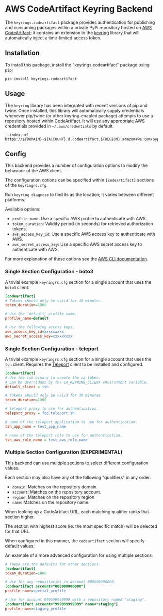 AWS CodeArtifact Keyring Backend
================================

The `keyrings.codeartifact` package provides authentication for publishing and consuming packages within a private
PyPi repository hosted on [AWS CodeArtifact](https://aws.amazon.com/codeartifact/); it contains an extension to the
[keyring](https://pypi.org/project/keyring/) library that will automatically inject a time-limited access token.

Installation
------------
To install this package, install the "keyrings.codeartifact" package using `pip`:

```
pip install keyrings.codeartifact
```

Usage
-----
The `keyring` library has been integrated with recent versions of pip and twine. Once installed, this library will
automatically supply credentials whenever pip/twine (or other keyring-enabled package) attempts to use a repository
hosted within CodeArtifact. It will use any appropriate AWS credentials provided in `~/.aws/credentials` by default.

```
--index-url https://${DOMAIN}-${ACCOUNT}.d.codeartifact.${REGION}.amazonaws.com/pypi/${REPOSITORY}/simple/
```

Config
------
This backend provides a number of configuration options to modify the behaviour of the AWS client.

The configuration options can be specified within `[codeartifact]` sections of the `keyringrc.cfg`.

Run `keyring diagnose` to find its as the location; it varies between different platforms.

Available options:

  - `profile_name`: Use a specific AWS profile to authenticate with AWS.
  - `token_duration`: Validity period (in seconds) for retrieved authorization tokens.
  - `aws_access_key_id`: Use a specific AWS access key to authenticate with AWS.
  - `aws_secret_access_key`: Use a specific AWS secret access key to authenticate with AWS.

For more explanation of these options see the [AWS CLI documentation](https://docs.aws.amazon.com/cli/latest/userguide/cli-configure-files.html).

### Single Section Configuration - boto3

A trivial example `keyringrc.cfg` section for a single account that uses the `boto3` client:

```ini
[codeartifact]
# Tokens should only be valid for 30 minutes.
token_duration=1800

# Use the 'default' profile name.
profile_name=default

# Use the following access keys.
aws_access_key_id=xxxxxxxxx
aws_secret_access_key=xxxxxxxxx
```

### Single Section Configuration - teleport

A trivial example `keyringrc.cfg` section for a single account that uses the `tsh` client.
Requires the [Teleport](https://goteleport.com/) client to be installed and configured.

```ini
[codeartifact]
# Use the tsh binary to create the ca token.
# Can be overridden by the CA_KEYRING_CLIENT environment variable.
default_client = tsh

# Tokens should only be valid for 30 minutes.
token_duration=1800

# teleport proxy to use for authentication.
teleport_proxy = foo.teleport.sh

# name of the teleport application to use for authentication.
tsh_app_name = test_app_name

# name of the teleport role to use for authentication.
tsh_aws_role_name = test_aws_role_name
```

### Multiple Section Configuration (EXPERIMENTAL)

This backend can use multiple sections to select different configuration values.

Each section may also have any of the following "qualifiers" in any order:

  - `domain`: Matches on the repository domain.
  - `account`: Matches on the repository account.
  - `region`: Matches on the repository region.
  - `name`: Matches on the repository name.

When looking up a CodeArtifact URL, each matching qualifier ranks that section higher.

The section with highest score (ie: the most specific match) will be selected for that URL.

When configured in this manner, the `codeartifact` section will specify default values.

An example of a more advanced configuration for using multiple sections:

```ini
# These are the defaults for other sections.
[codeartifact]
token_duration=1800

# Use for any repositories in account 000000000000.
[codeartifact account="000000000000"]
profile_name=special_profile

# Use for account 999999999999 with a repository named "staging".
[codeartifact account="999999999999" name="staging"]
profile_name=staging_profile
```
